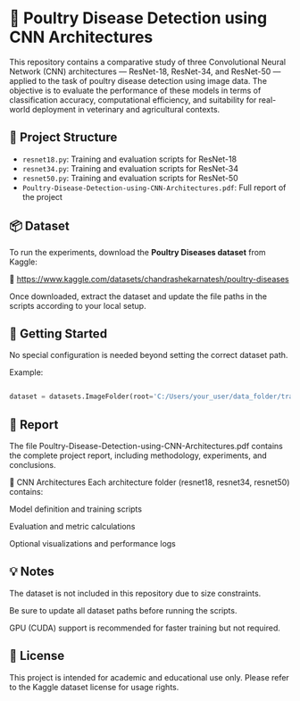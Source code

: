 # 🐔 Poultry Disease Detection using CNN Architectures

This repository contains a comparative study of three Convolutional Neural Network (CNN) architectures — ResNet-18, ResNet-34, and ResNet-50 — applied to the task of poultry disease detection using image data. The objective is to evaluate the performance of these models in terms of classification accuracy, computational efficiency, and suitability for real-world deployment in veterinary and agricultural contexts.

## 📁 Project Structure

- `resnet18.py`: Training and evaluation scripts for ResNet-18
- `resnet34.py`: Training and evaluation scripts for ResNet-34
- `resnet50.py`: Training and evaluation scripts for ResNet-50
- `Poultry-Disease-Detection-using-CNN-Architectures.pdf`: Full report of the project

## 📦 Dataset

To run the experiments, download the **Poultry Diseases dataset** from Kaggle:

🔗 https://www.kaggle.com/datasets/chandrashekarnatesh/poultry-diseases

Once downloaded, extract the dataset and update the file paths in the scripts according to your local setup.

## 🚀 Getting Started

No special configuration is needed beyond setting the correct dataset path.

Example:
```python

dataset = datasets.ImageFolder(root='C:/Users/your_user/data_folder/train', transform=data_transforms)

```

## 📑 Report
The file Poultry-Disease-Detection-using-CNN-Architectures.pdf contains the complete project report, including methodology, experiments, and conclusions.

🧠 CNN Architectures
Each architecture folder (resnet18, resnet34, resnet50) contains:

Model definition and training scripts

Evaluation and metric calculations

Optional visualizations and performance logs

## 💡 Notes
The dataset is not included in this repository due to size constraints.

Be sure to update all dataset paths before running the scripts.

GPU (CUDA) support is recommended for faster training but not required.

## 📜 License
This project is intended for academic and educational use only. Please refer to the Kaggle dataset license for usage rights.


